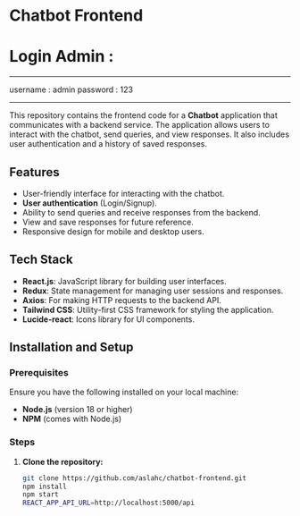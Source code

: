 # Chatbot Frontend
# Login Admin : 
_________________
username : admin
password : 123
_________________
This repository contains the frontend code for a **Chatbot** application that communicates with a backend service. The application allows users to interact with the chatbot, send queries, and view responses. It also includes user authentication and a history of saved responses.

## Features

- User-friendly interface for interacting with the chatbot.
- **User authentication** (Login/Signup).
- Ability to send queries and receive responses from the backend.
- View and save responses for future reference.
- Responsive design for mobile and desktop users.

## Tech Stack

- **React.js**: JavaScript library for building user interfaces.
- **Redux**: State management for managing user sessions and responses.
- **Axios**: For making HTTP requests to the backend API.
- **Tailwind CSS**: Utility-first CSS framework for styling the application.
- **Lucide-react**: Icons library for UI components.

## Installation and Setup

### Prerequisites

Ensure you have the following installed on your local machine:

- **Node.js** (version 18 or higher)
- **NPM** (comes with Node.js)

### Steps

1. **Clone the repository:**
   ```bash
   git clone https://github.com/aslahc/chatbot-frontend.git
   npm install
   npm start
   REACT_APP_API_URL=http://localhost:5000/api

